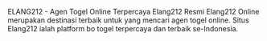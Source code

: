 ELANG212 - Agen Togel Online Terpercaya Elang212 Resmi
Elang212 Online merupakan destinasi terbaik untuk yang mencari agen togel online. Situs Elang212 ialah platform bo togel terpercaya dan terbaik se-Indonesia.
